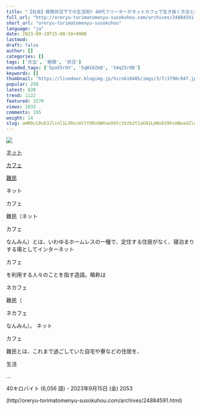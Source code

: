 ```yaml
---
title: "【社会】極限状況下での生活術‼ 40代フリーターがネットカフェで生き抜く方法とは？ "
full_url: "http://oreryu-torimatomenyu-susokuhou.com/archives/24884591.html"
short_url: "oreryu-torimatomenyu-susokuhou"
language: "ja"
date: 2023-09-19T15:00:50+0900
lastmod: 
draft: false
author: []
categories: []
tags: ['方法', '極限', '状況']
encoded_tags: ['5pa55rOV', '5qW16ZmQ', '54q25rOB']
keywords: []
thumbnail: "https://livedoor.blogimg.jp/hiroki0405/imgs/3/7/3798c947.jpg"
popular: 250
latest: 820
trend: 1122
featured: 1570
views: 1833
comments: 195
weight: 14
slug: aHR0cC8vb3Jlcnl1LXRvcmltYXRvbWVueXUtc3Vzb2t1aG91LmNvbS9hcmNoaXZlcy8yNDg4NDU5MS5odG1s
---
```


![](https://livedoor.blogimg.jp/hiroki0405/imgs/3/7/3798c947.jpg)

<div><a title='ネットカフェ難民' href='https//ja.wikipedia.org/wiki/%E3%83%8D%E3%83%83%E3%83%88%E3%82%AB%E3%83%95%E3%82%A7%E9%9B%A3%E6%B0%91' target='_blank'>ネット<p>カフェ</p>難民</a> <p class='searchresult'>ネット<p>カフェ</p>難民（ネット<p>カフェ</p>なんみん）とは、いわゆるホームレスの一種で、定住する住居がなく、寝泊まりする場としてインターネット<p>カフェ</p>を利用する人々のことを指す造語。略称は<p>ネカフェ</p>難民（<p>ネカフェ</p>なんみん）。 ネット<p>カフェ</p>難民とは、これまで過ごしていた自宅や寮などの住居を、<p>生活</p>…</p> <p class='mw-search-result-data'>40キロバイト (6,056 語) - 2023年9月15日 (金) 2053</p></div>

(http//oreryu-torimatomenyu-susokuhou.com/archives/24884591.html)
